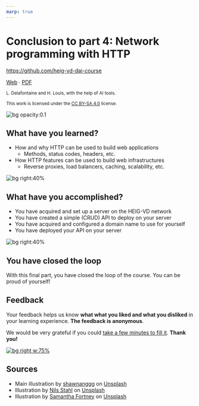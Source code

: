```yaml
---
marp: true
---
```


<!--
theme: gaia
size: 16:9
paginate: true
author: L. Delafontaine and H. Louis, with the help of AI tools
title: 'HEIG-VD DAI Course - Conclusion to part 4: Network programming with HTTP'
description: 'Conclusion to part 4: Network programming with HTTP for the DAI course at HEIG-VD, Switzerland'
url: https://heig-vd-dai-course.github.io/heig-vd-dai-course/26-conclusion-to-part-3/
footer: '**HEIG-VD** - DAI Course 2023-2024 - CC BY-SA 4.0'
style: |
    :root {
        --color-background: #fff;
        --color-foreground: #333;
        --color-highlight: #f96;
        --color-dimmed: #888;
        --color-headings: #7d8ca3;
    }
    blockquote {
        font-style: italic;
    }
    table {
        width: 100%;
    }
    th:first-child {
        width: 15%;
    }
    h1, h2, h3, h4, h5, h6 {
        color: var(--color-headings);
    }
    h2, h3, h4, h5, h6 {
        font-size: 1.5rem;
    }
    h1 a:link, h2 a:link, h3 a:link, h4 a:link, h5 a:link, h6 a:link {
        text-decoration: none;
    }
    section:not([class=lead]) > p, blockquote {
        text-align: justify;
    }
headingDivider: 4
-->

[web]:
  https://heig-vd-dai-course.github.io/heig-vd-dai-course/26-conclusion-to-part-3/
[pdf]:
  https://heig-vd-dai-course.github.io/heig-vd-dai-course/26-conclusion-to-part-3/26-conclusion-to-part-3-presentation.pdf
[license]:
  https://github.com/heig-vd-dai-course/heig-vd-dai-course/blob/main/LICENSE.md
[feedback]: https://framaforms.org/dai-2023-2024-feedback-4-1700494751
[feedback-qr-code]:
  https://quickchart.io/qr?format=png&ecLevel=Q&size=400&margin=1&text=https://framaforms.org/dai-2023-2024-feedback-4-1700494751
[illustration]:
  https://images.unsplash.com/photo-1519043916581-33ecfdba3b1c?fit=crop&h=720

# Conclusion to part 4: Network programming with HTTP

<!--
_class: lead
_paginate: false
-->

<https://github.com/heig-vd-dai-course>

[Web][web] · [PDF][pdf]

<small>L. Delafontaine and H. Louis, with the help of AI tools.</small>

<small>This work is licensed under the [CC BY-SA 4.0][license] license.</small>

![bg opacity:0.1][illustration]

## What have you learned?

- How and why HTTP can be used to build web applications
  - Methods, status codes, headers, etc.
- How HTTP features can be used to build web infrastructures
  - Reverse proxies, load balancers, caching, scalability, etc.

![bg right:40%](https://images.unsplash.com/photo-1549228581-cdbdb7430548?fit=crop&h=720)

## What have you accomplished?

- You have acquired and set up a server on the HEIG-VD network
- You have created a simple (CRUD) API to deploy on your server
- You have acquired and configured a domain name to use for yourself
- You have deployed your API on your server

![bg right:40%](https://images.unsplash.com/photo-1608613304810-2d4dd52511a2?fit=crop&h=720)

## You have closed the loop

<!-- _class: lead -->

With this final part, you have closed the loop of the course. You can be proud
of yourself!

## Feedback

Your feedback helps us know **what what you liked and what you disliked** in
your learning experience. **The feedback is anonymous**.

We would be very grateful if you could [take a few minutes to fill
it][feedback]. **Thank you!**

[![bg right w:75%][feedback-qr-code]][feedback]

## Sources

- Main illustration by [shawnanggg](https://unsplash.com/@shawnanggg) on
  [Unsplash](https://unsplash.com/photos/vdBE638sszE)
- Illustration by [Nils Stahl](https://unsplash.com/@nilsjakob) on
  [Unsplash](https://unsplash.com/photos/neUbjUnjXNk)
- Illustration by [Samantha Fortney](https://unsplash.com/@goldencoastgrams) on
  [Unsplash](https://unsplash.com/photos/OGDyzpsTjyA)
